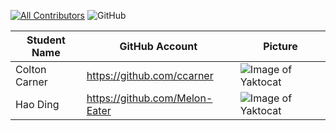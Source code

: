 
<!-- ALL-CONTRIBUTORS-BADGE:START - Do not remove or modify this section -->
[![All Contributors](https://img.shields.io/badge/all_contributors-10-orange.svg?style=flat-square)](#contributors-)
![GitHub](https://img.shields.io/github/license/ccarner/SWEN90013-2020-ID)
<!-- ALL-CONTRIBUTORS-BADGE:END -->

| Student Name  | GitHub Account| Picture |
| ------------- | ------------- | ------------- |
| Colton Carner | https://github.com/ccarner   | ![Image of Yaktocat](https://github.com/ccarner/SWEN90013-2020-ID/blob/master/Contributors/Contributors.pic/Colton%20Carner.jpg) |
| Hao Ding      | https://github.com/Melon-Eater  | ![Image of Yaktocat](https://github.com/ccarner/SWEN90013-2020-ID/blob/master/Contributors/Contributors.pic/Hao%20Ding.jpg)|

